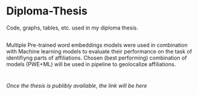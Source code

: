 # Diploma-Thesis
Code, graphs, tables, etc. used in my diploma thesis.

##
Multiple Pre-trained word embeddings models were used in combination with Machine learning models to evaluate their performance on the task of identifiyng parts of affiliations.
Chosen (best performing) combination of models (PWE+ML) will be used in pipeline to geolocalize affiliations.

#
*Once the thesis is publibly available, the link will be here*
